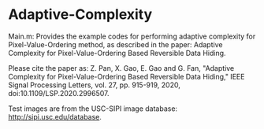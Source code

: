 # Adaptive-Complexity
Main.m: Provides the example codes for performing adaptive complexity for Pixel-Value-Ordering method, as described in the paper: Adaptive Complexity for Pixel-Value-Ordering Based Reversible Data Hiding.

Please cite the paper as:
Z. Pan, X. Gao, E. Gao and G. Fan, "Adaptive Complexity for Pixel-Value-Ordering Based Reversible Data Hiding," IEEE Signal Processing Letters, vol. 27, pp. 915-919, 2020, doi:10.1109/LSP.2020.2996507.

Test images are from the USC-SIPI image database: http://sipi.usc.edu/database.
